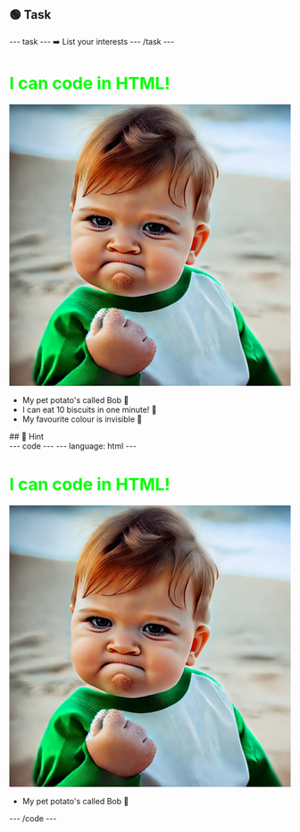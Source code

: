 <h2 class="c-project-heading--task">🟢 Task</h2>
--- task ---
➡️ List your interests
--- /task ---

<h1 style="color: lime; 
          font-size: 30px;">
    I can code in HTML!
</h1>
<img src="images/success.webp">
<ul>
  <li>My pet potato's called Bob 🥔</li>
  <li>I can eat 10 biscuits in one minute! 🍪</li>
  <li>My favourite colour is invisible 🫥</li>
</ul>

<div class="c-project-callout c-project-callout--tip">
## 👀 Hint 

<div class="c-project-code">
--- code ---
---
language: html
---
<h1 style="color: lime; 
          font-size: 30px;">
    I can code in HTML!
</h1>
<img src="images/success.webp"/>
<ul>
  <li>My pet potato's called Bob 🥔</li>
</ul>

--- /code ---
</div>

